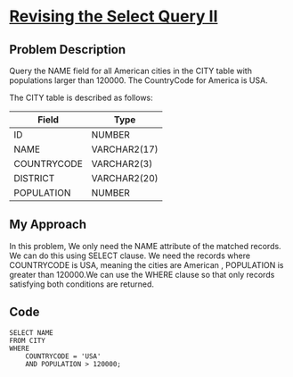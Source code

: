 # [Revising the Select Query II](https://www.hackerrank.com/challenges/revising-the-select-query-2/problem)

## Problem Description 
Query the NAME field for all American cities in the CITY table with populations larger than 120000. The CountryCode for America is USA.

The CITY table is described as follows:

| Field                     | Type                       | 
| --------------------------| ---------------------------|
| ID                        | NUMBER                     |
| NAME                      | VARCHAR2(17)               |
| COUNTRYCODE               | VARCHAR2(3)                |
| DISTRICT                  | VARCHAR2(20)               |
| POPULATION                | NUMBER                     |


## My Approach

In this problem,
We only need the NAME attribute of the matched records. We can do this using SELECT clause.
We need the records where COUNTRYCODE is USA, meaning the cities are American , POPULATION is greater than 120000.We can use the WHERE clause so that only records satisfying both conditions are returned.

## Code 
```
SELECT NAME
FROM CITY
WHERE 
    COUNTRYCODE = 'USA' 
    AND POPULATION > 120000;
```